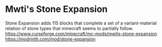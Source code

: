 # Mwti's Stone Expansion
Stone Expansion adds 115 blocks that complete a set of a variant-material relation of stone types that minecraft seems to partially follow.\
https://www.curseforge.com/minecraft/mc-mods/mwtis-stone-expansion
https://modrinth.com/mod/stone-expansion
